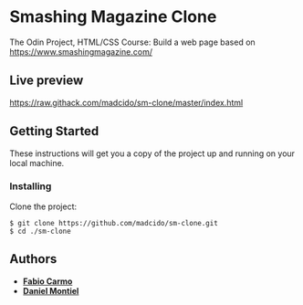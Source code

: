 # Smashing Magazine Clone
The Odin Project, HTML/CSS Course: Build a web page based on https://www.smashingmagazine.com/

## Live preview
https://raw.githack.com/madcido/sm-clone/master/index.html

## Getting Started
These instructions will get you a copy of the project up and running on your local machine.

### Installing
Clone the project:
```
$ git clone https://github.com/madcido/sm-clone.git
$ cd ./sm-clone
```

## Authors
* **<a href="https://github.com/madcido">Fabio Carmo</a>**
* **<a href="https://github.com/danmontielh">Daniel Montiel</a>**

